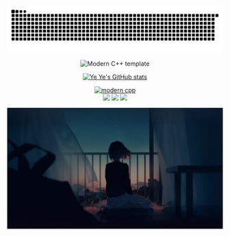 <picture>
  <source media="(prefers-color-scheme: dark)" srcset="https://raw.githubusercontent.com/yzhhhhhhhhx/yzhhhhhhhhx/output/github-contribution-grid-snake-dark.svg">
  <source media="(prefers-color-scheme: light)" srcset="https://raw.githubusercontent.com/yzhhhhhhhhx/yzhhhhhhhhx/output/github-contribution-grid-snake.svg">
  <img alt="github contribution grid snake animation" src="https://raw.githubusercontent.com/yzhhhhhhhhx/yzhhhhhhhhx/output/github-contribution-grid-snake.svg">
</picture>

<div id="title" align=center>

![Modern C++ template][github-sub-title:img]

[![Ye Ye's GitHub stats](https://github-readme-stats.vercel.app/api?username=yzhhhhhhhhx&show_icons=true&theme=tokyonight)](https://github.com/yzhhhhhhhhx)

[![modern cpp](https://img.shields.io/badge/code-Modern%20C++-blue)](https://learn.microsoft.com/zh-cn/cpp/cpp/welcome-back-to-cpp-modern-cpp)  
![](https://img.shields.io/badge/Personality-INFJ-red) 
![](https://img.shields.io/badge/Hobby-Coding-green) 
![](https://img.shields.io/badge/Status-SCUT_Grad0-yellow)


</div>

![头像](v2-73b8307b2db44c617f4e8515ce67dd39_1440w.webp)  



[github-sub-title:img]: https://readme-typing-svg.herokuapp.com?font=Segoe+Script&center=true&lines=Ye+Ye.;Welcome+to+my+GitHub!

